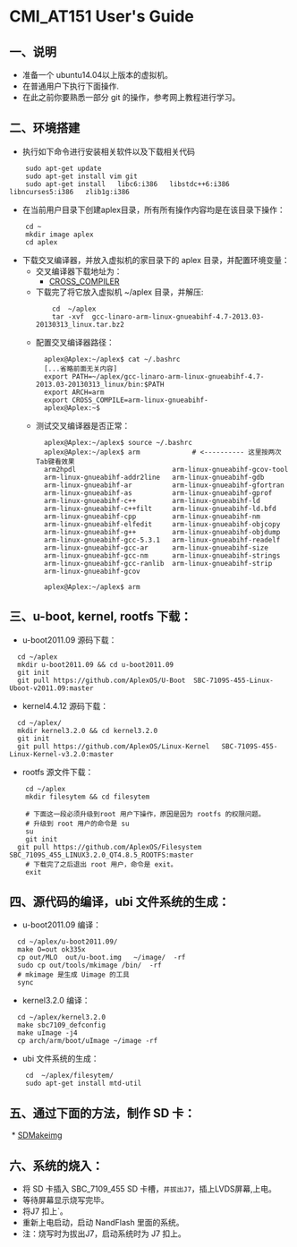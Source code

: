 # CMI_AT151 User's Guide

## 一、说明

* 准备一个 ubuntu14.04以上版本的虚拟机。
* 在普通用户下执行下面操作.
* 在此之前你要熟悉一部分 git 的操作，参考网上教程进行学习。

## 二、环境搭建

* 执行如下命令进行安装相关软件以及下载相关代码
```shell
    sudo apt-get update
    sudo apt-get install vim git
    sudo apt-get install   libc6:i386   libstdc++6:i386   libncurses5:i386   zlib1g:i386
```
* 在当前用户目录下创建aplex目录，所有所有操作内容均是在该目录下操作：
```shell
    cd ~
    mkdir image aplex
    cd aplex
```
* 下载交叉编译器，并放入虚拟机的家目录下的 aplex 目录，并配置环境变量：
  * 交叉编译器下载地址为：
	* [CROSS_COMPILER](https://launchpad.net/linaro-toolchain-binaries/trunk/2013.03/+download/gcc-linaro-arm-linux-gnueabihf-4.7-2013.03-20130313_linux.tar.bz2)
  * 下载完了将它放入虚拟机 ~/aplex 目录，并解压:
	```shell
        cd  ~/aplex
        tar -xvf  gcc-linaro-arm-linux-gnueabihf-4.7-2013.03-20130313_linux.tar.bz2
	```
  * 配置交叉编译器路径：
    ```shell
      aplex@Aplex:~/aplex$ cat ~/.bashrc
      [...省略前面无关内容]
      export PATH=~/aplex/gcc-linaro-arm-linux-gnueabihf-4.7-2013.03-20130313_linux/bin:$PATH
      export ARCH=arm
      export CROSS_COMPILE=arm-linux-gnueabihf-
      aplex@Aplex:~$
    ```
  * 测试交叉编译器是否正常：
    ```shell
      aplex@Aplex:~/aplex$ source ~/.bashrc
      aplex@Aplex:~/aplex$ arm             # <---------- 这里按两次Tab键看效果
      arm2hpdl                        arm-linux-gnueabihf-gcov-tool
      arm-linux-gnueabihf-addr2line   arm-linux-gnueabihf-gdb
      arm-linux-gnueabihf-ar          arm-linux-gnueabihf-gfortran
      arm-linux-gnueabihf-as          arm-linux-gnueabihf-gprof
      arm-linux-gnueabihf-c++         arm-linux-gnueabihf-ld
      arm-linux-gnueabihf-c++filt     arm-linux-gnueabihf-ld.bfd
      arm-linux-gnueabihf-cpp         arm-linux-gnueabihf-nm
      arm-linux-gnueabihf-elfedit     arm-linux-gnueabihf-objcopy
      arm-linux-gnueabihf-g++         arm-linux-gnueabihf-objdump
      arm-linux-gnueabihf-gcc-5.3.1   arm-linux-gnueabihf-readelf
      arm-linux-gnueabihf-gcc-ar      arm-linux-gnueabihf-size
      arm-linux-gnueabihf-gcc-nm      arm-linux-gnueabihf-strings
      arm-linux-gnueabihf-gcc-ranlib  arm-linux-gnueabihf-strip
      arm-linux-gnueabihf-gcov

      aplex@Aplex:~/aplex$ arm
    ```

## 三、u-boot, kernel, rootfs  下载：
  * u-boot2011.09 源码下载：
  ```shell
    cd ~/aplex
    mkdir u-boot2011.09 && cd u-boot2011.09
    git init
    git pull https://github.com/AplexOS/U-Boot  SBC-7109S-455-Linux-Uboot-v2011.09:master
  ```
  * kernel4.4.12 源码下载：
  ```shell
    cd ~/aplex/
    mkdir kernel3.2.0 && cd kernel3.2.0
    git init
    git pull https://github.com/AplexOS/Linux-Kernel   SBC-7109S-455-Linux-Kernel-v3.2.0:master
  ```
  * rootfs 源文件下载：
  ```shell
	  cd ~/aplex
	  mkdir filesytem && cd filesytem
  ```
  ```shell
	  # 下面这一段必须升级到root 用户下操作，原因是因为 rootfs 的权限问题。
	  # 升级到 root 用户的命令是 su
	  su
	  git init
    git pull https://github.com/AplexOS/Filesystem   SBC_7109S_455_LINUX3.2.0_QT4.8.5_ROOTFS:master
	  # 下载完了之后退出 root 用户，命令是 exit。
	  exit
  ```

## 四、源代码的编译，ubi 文件系统的生成：
  * u-boot2011.09 编译：
  ```shell
    cd ~/aplex/u-boot2011.09/
    make O=out ok335x
    cp out/MLO  out/u-boot.img   ~/image/  -rf
    sudo cp out/tools/mkimage /bin/  -rf
    # mkimage 是生成 Uimage 的工具
    sync
  ```
  * kernel3.2.0 编译：
  ```shell
    cd ~/aplex/kernel3.2.0  
    make sbc7109_defconfig
    make uImage -j4
    cp arch/arm/boot/uImage ~/image -rf
  ```
  * ubi 文件系统的生成：
  ```shell
	  cd  ~/aplex/filesytem/
	  sudo apt-get install mtd-util
  ```

## 五、通过下面的方法，制作 SD 卡：
  *  [SDMakeimg](MakeSDimg.md)

## 六、系统的烧入：
  * 将 SD 卡插入 SBC_7109_455 SD 卡槽，`并拔出J7`，插上LVDS屏幕,上电。
  * 等待屏幕显示烧写完毕。
  * 将J7 扣上`。
  * 重新上电启动，启动 NandFlash 里面的系统。
  * 注：烧写时为拔出J7，启动系统时为 J7 扣上。
